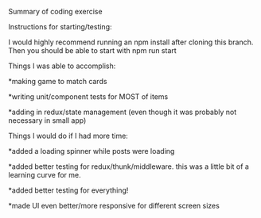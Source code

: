 Summary of coding exercise

Instructions for starting/testing:

I would highly recommend running an npm install after cloning this branch. Then you should be able to start with npm run start

Things I was able to accomplish:

*making game to match cards

*writing unit/component tests for MOST of items
  
*adding in redux/state management (even though it was probably not necessary in small app)



Things I would do if I had more time:

*added a loading spinner while posts were loading

*added better testing for redux/thunk/middleware. this was a little bit of a learning curve for me.

*added better testing for everything!

*made UI even better/more responsive for different screen sizes



